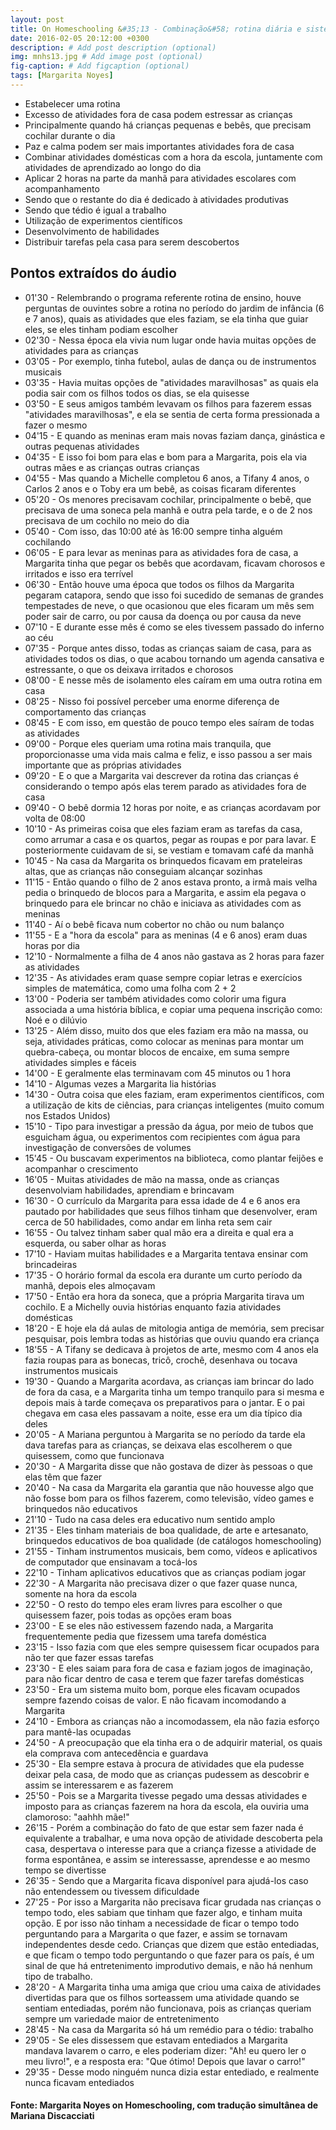 ```yaml
---
layout: post
title: On Homeschooling &#35;13 - Combinação&#58; rotina diária e sistema anti-tédio
date: 2016-02-05 20:12:00 +0300
description: # Add post description (optional)
img: mnhs13.jpg # Add image post (optional)
fig-caption: # Add figcaption (optional)
tags: [Margarita Noyes]
---
```


* Estabelecer uma rotina
* Excesso de atividades fora de casa podem estressar as crianças
* Principalmente quando há crianças pequenas e bebês, que precisam cochilar durante o dia
* Paz e calma podem ser mais importantes atividades fora de casa
* Combinar atividades domésticas com a hora da escola, juntamente com atividades de aprendizado ao longo do dia
* Aplicar 2 horas na parte da manhã para atividades escolares com acompanhamento
* Sendo que o restante do dia é dedicado à atividades produtivas
* Sendo que tédio é igual a trabalho
* Utilização de experimentos científicos
* Desenvolvimento de habilidades
* Distribuir tarefas pela casa para serem descobertos

## Pontos extraídos do áudio

* 01'30 - Relembrando o programa referente rotina de ensino, houve perguntas de ouvintes sobre a rotina no período do jardim de infância (6 e 7 anos), quais as atividades que eles faziam, se ela tinha que guiar eles, se eles tinham podiam escolher
* 02'30 - Nessa época ela vivia num lugar onde havia muitas opções de atividades para as crianças
* 03'05 - Por exemplo, tinha futebol, aulas de dança ou de instrumentos musicais
* 03'35 - Havia muitas opções de "atividades maravilhosas" as quais ela podia sair com os filhos todos os dias, se ela quisesse
* 03'50 - E seus amigos também levavam os filhos para fazerem essas "atividades maravilhosas", e ela se sentia de certa forma pressionada a fazer o mesmo
* 04'15 - E quando as meninas eram mais novas faziam dança, ginástica e outras pequenas atividades
* 04'35 - E isso foi bom para elas e bom para a Margarita, pois ela via outras mães e as crianças outras crianças
* 04'55 - Mas quando a Michelle completou 6 anos, a Tifany 4 anos, o Carlos 2 anos e o Toby era um bebê, as coisas ficaram diferentes
* 05'20 - Os menores precisavam cochilar, principalmente o bebê, que precisava de uma soneca pela manhã e outra pela tarde, e o de 2 nos precisava de um cochilo no meio do dia
* 05'40 - Com isso, das 10:00 até às 16:00 sempre tinha alguém cochilando
* 06'05 - E para levar as meninas para as atividades fora de casa, a Margarita tinha que pegar os bebês que acordavam, ficavam chorosos e irritados e isso era terrível
* 06'30 - Então houve uma época que todos os filhos da Margarita pegaram catapora, sendo que isso foi sucedido de semanas de grandes tempestades de neve, o que ocasionou que eles ficaram um mês sem poder sair de carro, ou por causa da doença ou por causa da neve
* 07'10 - E durante esse mês é como se eles tivessem passado do inferno ao céu
* 07'35 - Porque antes disso, todas as crianças saiam de casa, para as atividades todos os dias, o que acabou tornando um agenda cansativa e estressante, o que os deixava irritados e chorosos
* 08'00 - E nesse mês de isolamento eles caíram em uma outra rotina em casa
* 08'25 - Nisso foi possível perceber uma enorme diferença de comportamento das crianças
* 08'45 - E com isso, em questão de pouco tempo eles saíram de todas as atividades
* 09'00 - Porque eles queriam uma rotina mais tranquila, que proporcionasse uma vida mais calma e feliz, e isso passou a ser mais importante que as próprias atividades
* 09'20 - E o que a Margarita vai descrever da rotina das crianças é considerando o tempo após elas terem parado as atividades fora de casa
* 09'40 - O bebê dormia 12 horas por noite, e as crianças acordavam por volta de 08:00
* 10'10 - As primeiras coisa que eles faziam eram as tarefas da casa, como arrumar a casa e os quartos, pegar as roupas e por para lavar. E posteriormente cuidavam de si, se vestiam e tomavam café da manhã
* 10'45 - Na casa da Margarita os brinquedos ficavam em prateleiras altas, que as crianças não conseguiam alcançar sozinhas
* 11'15 - Então quando o filho de 2 anos estava pronto, a irmã mais velha pedia o brinquedo de blocos para a Margarita, e assim ela pegava o brinquedo para ele brincar no chão e iniciava as atividades com as meninas
* 11'40 - Aí o bebê ficava num cobertor no chão ou num balanço
* 11'55 - E a "hora da escola" para as meninas (4 e 6 anos) eram duas horas por dia
* 12'10 - Normalmente a filha de 4 anos não gastava as 2 horas para fazer as atividades
* 12'35 - As atividades eram quase sempre copiar letras e exercícios simples de matemática, como uma folha com 2 + 2
* 13'00 - Poderia ser também atividades como colorir uma figura associada a uma história bíblica, e copiar uma pequena inscrição como: Noé e o dilúvio
* 13'25 - Além disso, muito dos que eles faziam era mão na massa, ou seja, atividades práticas, como colocar as meninas para montar um quebra-cabeça, ou montar blocos de encaixe, em suma sempre atividades simples e fáceis
* 14'00 - E geralmente elas terminavam com 45 minutos ou 1 hora
* 14'10 - Algumas vezes a Margarita lia histórias 
* 14'30 - Outra coisa que eles faziam, eram experimentos científicos, com a utilização de kits de ciências, para crianças inteligentes (muito comum nos Estados Unidos)
* 15'10 - Tipo para investigar a pressão da água, por meio de tubos que esguicham água, ou experimentos com recipientes com água para investigação de conversões de volumes
* 15'45 - Ou buscavam experimentos na biblioteca, como plantar feijões e acompanhar o crescimento
* 16'05 - Muitas atividades de mão na massa, onde as crianças desenvolviam habilidades, aprendiam e brincavam
* 16'30 - O currículo da Margarita para essa idade de 4 e 6 anos era pautado por habilidades que seus filhos tinham que desenvolver, eram cerca de 50 habilidades, como andar em linha reta sem cair
* 16'55 - Ou talvez tinham saber qual mão era a direita e qual era a esquerda, ou saber olhar as horas
* 17'10 - Haviam muitas habilidades e a Margarita tentava ensinar com brincadeiras
* 17'35 - O horário formal da escola era durante um curto período da manhã, depois eles almoçavam
* 17'50 - Então era hora da soneca, que a própria Margarita tirava um cochilo. E a Michelly ouvia histórias enquanto fazia atividades domésticas
* 18'20 - E hoje ela dá aulas de mitologia antiga de memória, sem precisar pesquisar, pois lembra todas as histórias que ouviu quando era criança
* 18'55 - A Tifany se dedicava à projetos de arte, mesmo com 4 anos ela fazia roupas para as bonecas, tricô, crochê, desenhava ou tocava instrumentos musicais
* 19'30 - Quando a Margarita acordava, as crianças iam brincar do lado de fora da casa, e a Margarita tinha um tempo tranquilo para si mesma e depois mais à tarde começava os preparativos para o jantar. E o pai chegava em casa eles passavam a noite, esse era um dia típico dia deles
* 20'05 - A Mariana perguntou à Margarita se no período da tarde ela dava tarefas para as crianças, se deixava elas escolherem o que quisessem, como que funcionava
* 20'30 - A Margarita disse que não gostava de dizer às pessoas o que elas têm que fazer
* 20'40 - Na casa da Margarita ela garantia que não houvesse algo que não fosse bom para os filhos fazerem, como televisão, vídeo games e brinquedos não educativos
* 21'10 - Tudo na casa deles era educativo num sentido amplo
* 21'35 - Eles tinham materiais de boa qualidade, de arte e artesanato, brinquedos educativos de boa qualidade (de catálogos homeschooling)
* 21'55 - Tinham instrumentos musicais, bem como, vídeos e aplicativos de computador que ensinavam a tocá-los
* 22'10 - Tinham aplicativos educativos que as crianças podiam jogar
* 22'30 - A Margarita não precisava dizer o que fazer quase nunca, somente na hora da escola
* 22'50 - O resto do tempo eles eram livres para escolher o que quisessem fazer, pois todas as opções eram boas
* 23'00 - E se eles não estivessem fazendo nada, a Margarita frequentemente pedia que fizessem uma tarefa doméstica
* 23'15 - Isso fazia com que eles sempre quisessem ficar ocupados para não ter que fazer essas tarefas
* 23'30 - E eles saiam para fora de casa e faziam jogos de imaginação, para não ficar dentro de casa e terem que fazer tarefas domésticas
* 23'50 - Era um sistema muito bom, porque eles ficavam ocupados sempre fazendo coisas de valor. E não ficavam incomodando a Margarita
* 24'10 - Embora as crianças não a incomodassem, ela não fazia esforço para mantê-las ocupadas
* 24'50 - A preocupação que ela tinha era o de adquirir material, os quais ela comprava com antecedência e guardava
* 25'30 - Ela sempre estava à procura de atividades que ela pudesse deixar pela casa, de modo que as crianças pudessem as descobrir e assim se interessarem e as fazerem
* 25'50 - Pois se a Margarita tivesse pegado uma dessas atividades e imposto para as crianças fazerem na hora da escola, ela ouviria uma clamoroso: "aahhh mãe!"
* 26'15 - Porém a combinação do fato de que estar sem fazer nada é equivalente a trabalhar, e uma nova opção de atividade descoberta pela casa, despertava o interesse para que a criança fizesse a atividade de forma espontânea, e assim se interessasse, aprendesse e ao mesmo tempo se divertisse
* 26'35 - Sendo que a Margarita ficava disponível para ajudá-los caso não entendessem ou tivessem dificuldade
* 27'25 - Por isso a Margarita não precisava ficar grudada nas crianças o tempo todo, eles sabiam que tinham que fazer algo, e tinham muita opção. E por isso não tinham a necessidade de ficar o tempo todo perguntando para a Margarita o que fazer, e assim se tornavam independentes desde cedo. Crianças que dizem que estão entediadas, e que ficam o tempo todo perguntando o que fazer para os país, é um sinal de que há entretenimento improdutivo demais, e não há nenhum tipo de trabalho.
* 28'20 - A Margarita tinha uma amiga que criou uma caixa de atividades divertidas para que os filhos sorteassem uma atividade quando se sentiam entediadas, porém não funcionava, pois as crianças queriam sempre um variedade maior de entretenimento
* 28'45 - Na casa da Margarita só há um remédio para o tédio: trabalho
* 29'05 - Se eles dissessem que estavam entediados a Margarita mandava lavarem o carro, e eles poderiam dizer: "Ah! eu quero ler o meu livro!", e a resposta era: "Que ótimo! Depois que lavar o carro!"
* 29'35 - Desse modo ninguém nunca dizia estar entediado, e realmente nunca ficavam entediados

#### Fonte: Margarita Noyes on Homeschooling,  com tradução simultânea de Mariana Discacciati